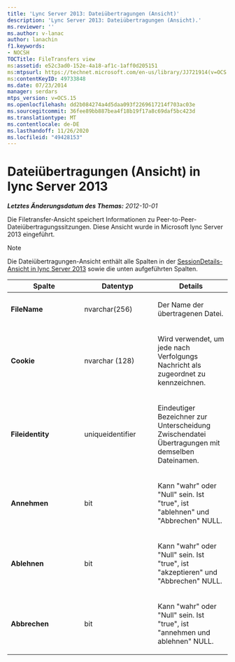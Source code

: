 ```yaml
---
title: 'Lync Server 2013: Dateiübertragungen (Ansicht)'
description: 'Lync Server 2013: Dateiübertragungen (Ansicht).'
ms.reviewer: ''
ms.author: v-lanac
author: lanachin
f1.keywords:
- NOCSH
TOCTitle: FileTransfers view
ms:assetid: e52c3ad0-152e-4a18-af1c-1aff0d205151
ms:mtpsurl: https://technet.microsoft.com/en-us/library/JJ721914(v=OCS.15)
ms:contentKeyID: 49733848
ms.date: 07/23/2014
manager: serdars
mtps_version: v=OCS.15
ms.openlocfilehash: dd2b084274a4d5daa093f2269617214f703ac03e
ms.sourcegitcommit: 36fee89bb887bea4f18b19f17a8c69daf5bc423d
ms.translationtype: MT
ms.contentlocale: de-DE
ms.lasthandoff: 11/26/2020
ms.locfileid: "49428153"
---
```

# <a name="filetransfers-view-in-lync-server-2013"></a>Dateiübertragungen (Ansicht) in lync Server 2013

<div data-xmlns="http://www.w3.org/1999/xhtml">

<div class="topic" data-xmlns="http://www.w3.org/1999/xhtml" data-msxsl="urn:schemas-microsoft-com:xslt" data-cs="https://msdn.microsoft.com/">

<div data-asp="https://msdn2.microsoft.com/asp">



</div>

<div id="mainSection">

<div id="mainBody">

<span> </span>

_**Letztes Änderungsdatum des Themas:** 2012-10-01_

Die Filetransfer-Ansicht speichert Informationen zu Peer-to-Peer-Dateiübertragungssitzungen. Diese Ansicht wurde in Microsoft lync Server 2013 eingeführt.

<div>


> [!NOTE]  
> Die Dateiübertragungen-Ansicht enthält alle Spalten in der <A href="lync-server-2013-sessiondetails-view.md">SessionDetails-Ansicht in lync Server 2013</A> sowie die unten aufgeführten Spalten.



</div>


<table>
<colgroup>
<col style="width: 33%" />
<col style="width: 33%" />
<col style="width: 33%" />
</colgroup>
<thead>
<tr class="header">
<th>Spalte</th>
<th>Datentyp</th>
<th>Details</th>
</tr>
</thead>
<tbody>
<tr class="odd">
<td><p><strong>FileName</strong></p></td>
<td><p>nvarchar(256)</p></td>
<td><p>Der Name der übertragenen Datei.</p></td>
</tr>
<tr class="even">
<td><p><strong>Cookie</strong></p></td>
<td><p>nvarchar (128)</p></td>
<td><p>Wird verwendet, um jede nach Verfolgungs Nachricht als zugeordnet zu kennzeichnen.</p></td>
</tr>
<tr class="odd">
<td><p><strong>Fileidentity</strong></p></td>
<td><p>uniqueidentifier</p></td>
<td><p>Eindeutiger Bezeichner zur Unterscheidung Zwischendatei Übertragungen mit demselben Dateinamen.</p></td>
</tr>
<tr class="even">
<td><p><strong>Annehmen</strong></p></td>
<td><p>bit</p></td>
<td><p>Kann "wahr" oder "Null" sein. Ist "true", ist "ablehnen" und "Abbrechen" NULL.</p></td>
</tr>
<tr class="odd">
<td><p><strong>Ablehnen</strong></p></td>
<td><p>bit</p></td>
<td><p>Kann "wahr" oder "Null" sein. Ist "true", ist "akzeptieren" und "Abbrechen" NULL.</p></td>
</tr>
<tr class="even">
<td><p><strong>Abbrechen</strong></p></td>
<td><p>bit</p></td>
<td><p>Kann "wahr" oder "Null" sein. Ist "true", ist "annehmen und ablehnen" NULL.</p></td>
</tr>
</tbody>
</table>


</div>

<span> </span>

</div>

</div>

</div>

